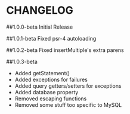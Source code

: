 # CHANGELOG

##1.0.0-beta
Initial Release

##1.0.1-beta
Fixed psr-4 autoloading

##1.0.2-beta
Fixed insertMultiple's extra parens

##1.0.3-beta
 * Added getStatement()
 * Added exceptions for failures
 * Added query getters/setters for exceptions
 * Added database property 
 * Removed escaping functions
 * Removed some stuff too specific to MySQL
 
 
